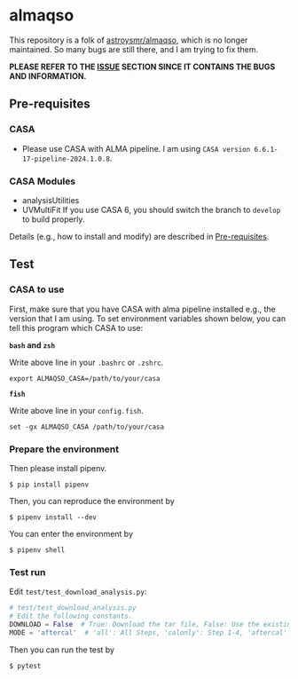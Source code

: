 # almaqso

This repository is a folk of [astroysmr/almaqso](https://github.com/astroysmr/almaqso), which is no longer maintained.
So many bugs are still there, and I am trying to fix them.

**PLEASE REFER TO THE [ISSUE](https://github.com/skrbcr/almaqso/issues) SECTION SINCE IT CONTAINS THE BUGS AND INFORMATION.**

## Pre-requisites

### CASA

- Please use CASA with ALMA pipeline. I am using `CASA version 6.6.1-17-pipeline-2024.1.0.8`.

### CASA Modules

- analysisUtilities
- UVMultiFit  If you use CASA 6, you should switch the branch to `develop` to build properly.

Details (e.g., how to install and modify) are described in [Pre-requisites](PreRequisites.md).

## Test

### CASA to use

First, make sure that you have CASA with alma pipeline installed e.g., the version that I am using.
To set environment variables shown below, you can tell this program which CASA to use:

**`bash` and `zsh`**

Write above line in your `.bashrc` or `.zshrc`.

```shell
export ALMAQSO_CASA=/path/to/your/casa
```

**`fish`**

Write above line in your `config.fish`.

```shell
set -gx ALMAQSO_CASA /path/to/your/casa
```

### Prepare the environment

Then please install pipenv.

```shell
$ pip install pipenv
```

Then, you can reproduce the environment by

```shell
$ pipenv install --dev
```

You can enter the environment by

```shell
$ pipenv shell
```

### Test run

Edit `test/test_download_analysis.py`:

```python
# test/test_download_analysis.py
# Edit the following constants.
DOWNLOAD = False  # True: Download the tar file, False: Use the existing tar file
MODE = 'aftercal'  # 'all': All Steps, 'calonly': Step 1-4, 'aftercal': Step 5-8 of analysis
```

Then you can run the test by

```
$ pytest
```
